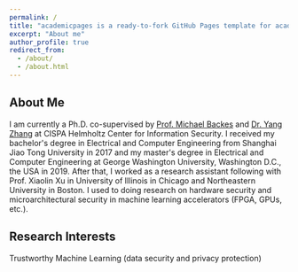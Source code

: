 ```yaml
---
permalink: /
title: "academicpages is a ready-to-fork GitHub Pages template for academic personal websites"
excerpt: "About me"
author_profile: true
redirect_from: 
  - /about/
  - /about.html
---
```

## About Me
I am currently a Ph.D. co-supervised by [Prof. Michael Backes](https://cispa.de/en/people/backes) and [Dr. Yang Zhang](https://yangzhangalmo.github.io/) at CISPA Helmholtz Center for Information Security. I received my bachelor's degree in Electrical and Computer Engineering from Shanghai Jiao Tong University in 2017 and my master's degree in Electrical and Computer Engineering at George Washington University, Washington D.C., the USA in 2019. After that, I worked as a research assistant following with Prof. Xiaolin Xu in University of Illinois in Chicago and Northeastern University in Boston. I used to doing research on hardware security and microarchitectural security in machine learning accelerators (FPGA, GPUs, etc.).

## Research Interests
Trustworthy Machine Learning (data security and privacy protection)



